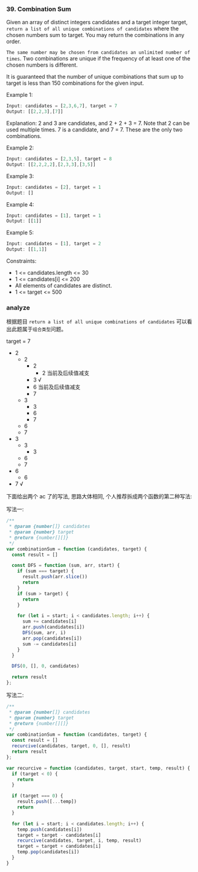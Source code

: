 <!--
abbrlink: r989473s
-->

### 39. Combination Sum

Given an array of distinct integers candidates and a target integer target, `return a list of all unique combinations of candidates` where the chosen numbers sum to target. You may return the combinations in any order.

`The same number may be chosen from candidates an unlimited number of times`. Two combinations are unique if the frequency of at least one of the chosen numbers is different.

It is guaranteed that the number of unique combinations that sum up to target is less than 150 combinations for the given input.

Example 1:

```js
Input: candidates = [2,3,6,7], target = 7
Output: [[2,2,3],[7]]
```

Explanation:
2 and 3 are candidates, and 2 + 2 + 3 = 7. Note that 2 can be used multiple times.
7 is a candidate, and 7 = 7.
These are the only two combinations.

Example 2:

```js
Input: candidates = [2,3,5], target = 8
Output: [[2,2,2,2],[2,3,3],[3,5]]
```

Example 3:

```js
Input: candidates = [2], target = 1
Output: []
```

Example 4:

```js
Input: candidates = [1], target = 1
Output: [[1]]
```

Example 5:

```js
Input: candidates = [1], target = 2
Output: [[1,1]]
```

Constraints:
* 1 <= candidates.length <= 30
* 1 <= candidates[i] <= 200
* All elements of candidates are distinct.
* 1 <= target <= 500

### analyze

根据题目 `return a list of all unique combinations of candidates` 可以看出此题属于`组合类型`问题。

target = 7

* 2
  * 2
    * 2
      * 2 当前及后续值减支
    * 3 √
    * 6 当前及后续值减支
    * 7
  * 3
    * 3
    * 6
    * 7
  * 6
  * 7
* 3
  * 3
    * 3
  * 6
  * 7
* 6
  * 6
* 7 √

下面给出两个 ac 了的写法, 思路大体相同, 个人推荐拆成两个函数的第二种写法:

写法一:

```js
/**
 * @param {number[]} candidates
 * @param {number} target
 * @return {number[][]}
 */
var combinationSum = function (candidates, target) {
  const result = []

  const DFS = function (sum, arr, start) {
    if (sum === target) {
      result.push(arr.slice())
      return
    }
    if (sum > target) {
      return
    }

    for (let i = start; i < candidates.length; i++) {
      sum += candidates[i]
      arr.push(candidates[i])
      DFS(sum, arr, i)
      arr.pop(candidates[i])
      sum -= candidates[i]
    }
  }

  DFS(0, [], 0, candidates)

  return result
};
```

写法二:

```js
/**
 * @param {number[]} candidates
 * @param {number} target
 * @return {number[][]}
 */
var combinationSum = function (candidates, target) {
  const result = []
  recurcive(candidates, target, 0, [], result)
  return result
};

var recurcive = function (candidates, target, start, temp, result) {
  if (target < 0) {
    return
  }

  if (target === 0) {
    result.push([...temp])
    return
  }

  for (let i = start; i < candidates.length; i++) {
    temp.push(candidates[i])
    target = target - candidates[i]
    recurcive(candidates, target, i, temp, result)
    target = target + candidates[i]
    temp.pop(candidates[i])
  }
}
```
